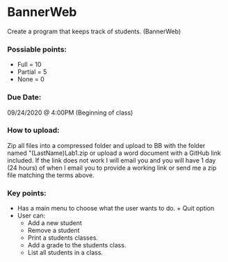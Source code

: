 # BannerWeb

Create a program that keeps track of students. (BannerWeb) 
### Possiable points:
* Full = 10
* Partial = 5
* None = 0

### Due Date:
09/24/2020 @ 4:00PM (Beginning of class)

### How to upload:
Zip all files into a compressed folder and upload to BB with the folder named "(LastName)Lab1.zip or upload a word document with a GitHub link included. If the link does not work I will email you and you will have 1 day (24 hours) of when I email you to provide a working link or send me a zip file matching the terms above.

### Key points:
* Has a main menu to choose what the user wants to do. + Quit option
* User can:
  * Add a new student
  * Remove a student
  * Print a students classes.
  * Add a grade to the students class.
  * List all students in a class. 